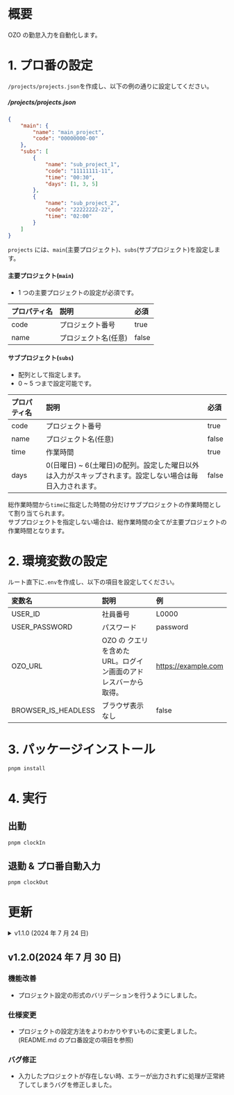 # 概要

OZO の勤怠入力を自動化します。

# 1. プロ番の設定

`/projects/projects.json`を作成し、以下の例の通りに設定してください。

##### /projects/projects.json

```json
{
	"main": {
		"name": "main_project",
		"code": "00000000-00"
	},
	"subs": [
		{
			"name": "sub_project_1",
			"code": "11111111-11",
			"time": "00:30",
			"days": [1, 3, 5]
		},
		{
			"name": "sub_project_2",
			"code": "22222222-22",
			"time": "02:00"
		}
	]
}
```

`projects` には、`main`(主要プロジェクト)、`subs`(サブプロジェクト)を設定します。

#### 主要プロジェクト(`main`)

-   1 つの主要プロジェクトの設定が必須です。

| プロパティ名 | 説明                 | 必須  |
| :----------- | :------------------- | :---- |
| code         | プロジェクト番号     | true  |
| name         | プロジェクト名(任意) | false |

#### サブプロジェクト(`subs`)

-   配列として指定します。
-   0 ~ 5 つまで設定可能です。

| プロパティ名 | 説明                                                                                                      | 必須  |
| :----------- | :-------------------------------------------------------------------------------------------------------- | :---- |
| code         | プロジェクト番号                                                                                          | true  |
| name         | プロジェクト名(任意)                                                                                      | false |
| time         | 作業時間                                                                                                  | true  |
| days         | 0(日曜日) ~ 6(土曜日)の配列。設定した曜日以外は入力がスキップされます。設定しない場合は毎日入力されます。 | false |

総作業時間から`time`に指定した時間の分だけサブプロジェクトの作業時間として割り当てられます。  
サブプロジェクトを指定しない場合は、総作業時間の全てが主要プロジェクトの作業時間となります。

# 2. 環境変数の設定

ルート直下に`.env`を作成し、以下の項目を設定してください。

| 変数名              | 説明                                                            | 例                  |
| :------------------ | :-------------------------------------------------------------- | :------------------ |
| USER_ID             | 社員番号                                                        | L0000               |
| USER_PASSWORD       | パスワード                                                      | password            |
| OZO_URL             | OZO の クエリを含めた URL。ログイン画面のアドレスバーから取得。 | https://example.com |
| BROWSER_IS_HEADLESS | ブラウザ表示なし                                                | false               |

# 3. パッケージインストール

```bash
pnpm install
```

# 4. 実行

## 出勤

```bash
pnpm clockIn
```

## 退勤 & プロ番自動入力

```bash
pnpm clockOut
```

# 更新

<details>
  <summary>v1.1.0 (2024 年 7 月 24 日) </summary>

### 機能追加

-   プロジェクト番号の入力をする曜日を複数指定できるようになりました。

### 機能改善

-   ログのデザインを改善しました。

### バグ修正

-   projects.json にサブプロジェクトを設定しなかった場合に型エラーが出ないように修正しました。
-   pnpm を v9.5.0 から v8.15.7 に下げ、node v16.14 以降で実行できるようになりました。
</details>

## v1.2.0(2024 年 7 月 30 日)

### 機能改善

-   プロジェクト設定の形式のバリデーションを行うようにしました。

### 仕様変更

-   プロジェクトの設定方法をよりわかりやすいものに変更しました。(README.md のプロ番設定の項目を参照)

### バグ修正

-   入力したプロジェクトが存在しない時、エラーが出力されずに処理が正常終了してしまうバグを修正しました。
